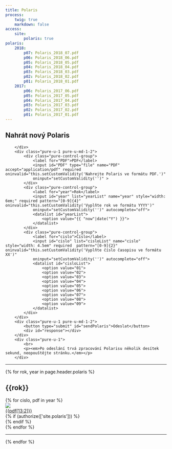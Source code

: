 ```yaml
---
title: Polaris
process:
    twig: true
    markdown: false
access:
    site:
        polaris: true
polaris:
    2018:
        p07: Polaris_2018_07.pdf
        p06: Polaris_2018_06.pdf
        p05: Polaris_2018_05.pdf
        p04: Polaris_2018_04.pdf
        p03: Polaris_2018_03.pdf
        p02: Polaris_2018_02.pdf
        p01: Polaris_2018_01.pdf
    2017:
        p06: Polaris_2017_06.pdf
        p05: Polaris_2017_05.pdf
        p04: Polaris_2017_04.pdf
        p03: Polaris_2017_03.pdf
        p02: Polaris_2017_02.pdf
        p01: Polaris_2017_01.pdf
---
```


<form id="polarisForm" class="pure-form pure-form-aligned" enctype="multipart/form-data" method="post">
<div class="pure-g">
        <div class="pure-u-1">
            <h2>Nahrát nový Polaris</h2>

        </div>
        <div class="pure-u-1 pure-u-md-1-2">
            <div class="pure-control-group">
                <label for="PDF">PDF</label> 
                <input id="PDF" type="file" name="PDF" accept="application/pdf" required oninvalid="this.setCustomValidity('Nahrejte Polaris ve formátu PDF.')"
                oninput="setCustomValidity('')" >
            </div>
            <div class="pure-control-group">
                <label for="year">Rok</label>  
                <input id="year" list="yearList" name="year" style="width: 6em;" required pattern="[0-9]{4}" oninvalid="this.setCustomValidity('Vyplňte rok ve formátu YYYY')"
                oninput="setCustomValidity('')" autocomplete="off">
                <datalist id="yearList">
                    <option value="{{ "now"|date("Y") }}">
                </datalist>  
            </div>  
            <div class="pure-control-group">
                <label for="cislo">Číslo</label>
                <input id="cislo" list="cisloList" name="cislo" style="width: 4.5em" required  pattern="[0-9]{2}" oninvalid="this.setCustomValidity('Vyplňte číslo časopisu ve formátu XX')"
                oninput="setCustomValidity('')" autocomplete="off">
                <datalist id="cisloList">
                    <option value="01">
                    <option value="02">
                    <option value="03">
                    <option value="04">
                    <option value="05">
                    <option value="06">
                    <option value="07">
                    <option value="08">
                    <option value="09">
                </datalist>
            </div> 
        </div>
        <div class="pure-u-1 pure-u-md-1-2">
            <button type="submit" id="sendPolaris">Odeslat</button>
            <div id="response"></div>
        </div>
        <div class="pure-u-1">
            <br>
            <p><em>Po odeslání trvá zpracování Polarisu několik desítek sekund, neopouštějte stránku.</em></p>
        </div>
</div>
</form>
        <hr>

<script>
    $("#polarisForm").submit(function(e){
        e.preventDefault(); 
        e.stopPropagation();
        var submitButton = document.getElementById("sendPolaris");
        var responseDiv = document.getElementById("response");
        submitButton.style.display = "none";
        responseDiv.innerHTML = '<br><i class="fa fa-spinner fa-pulse fa-3x" aria-hidden="true"></i> Náhrávám se polaris a vytváří se náhled.';
        responseDiv.style.color = "black";
          var polarisForm = new FormData(document.getElementById("polarisForm"));
          polarisForm.append("path", "{{page.path ~"/"}}" );
          polarisForm.append("template", "{{page.template}}" );
          polarisForm.append("POST_type", "uploadPolaris" );
          $.ajax({
              url: "/php/polaris",
              type: "POST",
              data: polarisForm,
              processData: false,
              contentType: false,
              success: function (){
                  responseDiv.innerHTML = "<br>Úspěšně uloženo";
                  responseDiv.style.color = "green";
                  setTimeout(function(){ 
                     responseDiv.innerHTML = ""; 
                     }, 3000);  window.location.replace(location.href);
              },
              error: function (xhr, desc, err){
                submitButton.style.display = "block";
                responseDiv.innerHTML = "<br>CHYBA!!<br>" + xhr.responseText;
                responseDiv.style.color = "red";
                console.log(err);
                console.log(desc);
                console.log(xhr);
              }
          });
      });
</script>



{% for rok, year in page.header.polaris %}
    <section>
    <h2>{{rok}}</h2>
    <div class="pure-g">
        {% for cislo, pdf in year %}
            <div class="pure-u-1 pure-u-sm-1-2 pure-u-md-1-4 pure-u-lg-1-5 pure-u-xl-1-6"> 
                <div class="polaris--outerDiv">
                    <div class="polaris--innerDiv">
                        <a href="{{base_url_absolute}}/auth/polaris/{{rok}}/{{pdf}}" target="_blank">
                            <img class="pure-img" src="{{base_url_absolute}}/auth/polaris/{{rok}}/{{pdf}}.jpg">
                            <div class="polaris--title"> 
                                {{pdf[13:2]}}
                            </div>
                        </a> 
                    </div>
                    {% if (authorize(['site.polaris'])) %}
                        <div class="polaris--delete" data-year="{{rok}}" data-cislo="p{{pdf[13:2]}}" data-pdf="{{pdf}}"> 
                            <i class="fa fa-times" aria-hidden="true"></i>
                        </div>
                    {% endif %}
                </div>
            </div>
        {% endfor %}
    </div>
    </section>
    <hr>
{% endfor %}


<script>
    $(".polaris--delete").click( function(e){
        e.stopPropagation();
        if (confirm("Odstranit Polaris?") == true) {
            var deleteDiv = this.parentElement.parentElement;
            var deletePolarisForm = new FormData();
            deletePolarisForm.append("path", "{{page.path ~"/"}}" );
            deletePolarisForm.append("template", "{{page.template}}" );
            deletePolarisForm.append("year", this.getAttribute("data-year") );
            deletePolarisForm.append("cislo", this.getAttribute("data-cislo") );
            deletePolarisForm.append("pdf", this.getAttribute("data-pdf") );
            deletePolarisForm.append("POST_type", "deletePolaris" );
            $.ajax({
                url: "/php/deletepolaris",
                type: "POST",
                data: deletePolarisForm,
                processData: false,
                contentType: false,
                success: function (){
                    $(deleteDiv).fadeOut(1000);      
                },
                error: function (xhr, desc, err){
                    console.log(err);
                    console.log(desc);
                    console.log(xhr);
                }
            });
        }
        

    })
</script>


